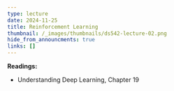 ```yaml
---
type: lecture
date: 2024-11-25
title: Reinforcement Learning
thumbnail: /_images/thumbnails/ds542-lecture-02.png
hide_from_announcments: true
links: []
---
```

**Readings:**
- Understanding Deep Learning, Chapter 19

